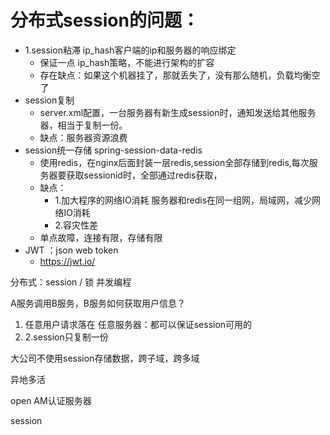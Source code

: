 # 分布式session的问题：

+ 1.session粘滞   ip_hash客户端的ip和服务器的响应绑定
  + 保证一点    ip_hash策略，不能进行架构的扩容
  + 存在缺点：如果这个机器挂了，那就丢失了，没有那么随机，负载均衡空了
+ session复制
  + server.xml配置，一台服务器有新生成session时，通知发送给其他服务器，相当于复制一份。
  + 缺点：服务器资源浪费
+ session统一存储  spring-session-data-redis
  + 使用redis，在nginx后面封装一层redis,session全部存储到redis,每次服务器要获取sessionid时，全部通过redis获取，
  + 缺点：
    + 1.加大程序的网络IO消耗    服务器和redis在同一组网，局域网，减少网络IO消耗
    + 2.容灾性差
  + 单点故障，连接有限，存储有限
+ JWT ：json web token 
  + https://jwt.io/



分布式：session / 锁      并发编程



A服务调用B服务，B服务如何获取用户信息？







1. 任意用户请求落在 任意服务器：都可以保证session可用的
2. 2.session只复制一份



大公司不使用session存储数据，跨子域，跨多域

异地多活

open AM认证服务器

session